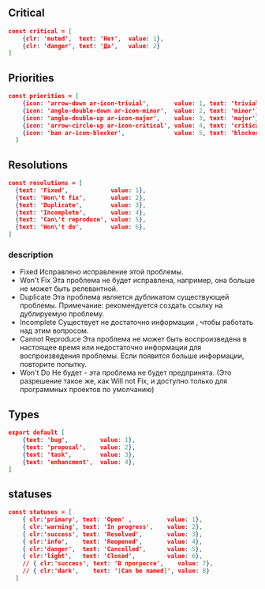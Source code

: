 ## Critical

```json
const critical = [
    {clr: 'muted',  text: 'Нет',  value: 1},
    {clr: 'danger', text: 'Да',   value: 2}
]
```

## Priorities
```json
const priorities = [
    {icon: 'arrow-down ar-icon-trivial',       value: 1, text: 'trivial'},
    {icon: 'angle-double-down ar-icon-minor',  value: 2, text: 'minor'},
    {icon: 'angle-double-up ar-icon-major',    value: 3, text: 'major'},
    {icon: 'arrow-circle-up ar-icon-critical', value: 4, text: 'critical'},
    {icon: 'ban ar-icon-blocker',              value: 5, text: 'blocker'}, 
  ]
```  

## Resolutions
```json
const resolutions = [
  {text: 'Fixed',            value: 1},
  {text: 'Won\'t fix',       value: 2},
  {text: 'Duplicate',        value: 3},
  {text: 'Incomplete',       value: 4},
  {text: 'Can\'t reproduce', value: 5},
  {text: 'Won\'t do',        value: 6},
]
```

### description
* Fixed Исправлено исправление этой проблемы.
* Won't Fix Эта проблема не будет исправлена, например, она больше не может быть релевантной.
* Duplicate Эта проблема является дубликатом существующей проблемы. Примечание: рекомендуется создать ссылку на дублируемую проблему.
* Incomplete Существует не достаточно информации , чтобы работать над этим вопросом.
* Cannot Reproduce Эта проблема не может быть воспроизведена в настоящее время или недостаточно информации для воспроизведения проблемы. Если появится больше информации, повторите попытку.
* Won't Do Не будет - эта проблема не будет предпринята. (Это разрешение такое же, как Will not Fix, и доступно только для программных проектов по умолчанию)

## Types
```json
export default [
    {text: 'bug',         value: 1},
    {text: 'proposal',    value: 2},
    {text: 'task',        value: 3},
    {text: 'enhancment',  value: 4},
]
```


## statuses
```json
const statuses = [
    { clr:'primary', text: 'Open' ,          value: 1},
    { clr:'warning', text: 'In progress',    value: 2},
    { clr:'success', text: 'Resolved',       value: 3},
    { clr:'info',    text: 'Reopened',       value: 4},
    { clr:'danger',  text: 'Cancelled',      value: 5},
    { clr:'light',   text: 'Closed',         value: 6},
    // { clr:'success', text: 'В прогрессе',    value: 7},
    // { clr:'dark',    text: '[Can be named]', value: 8}
  ]
```
















